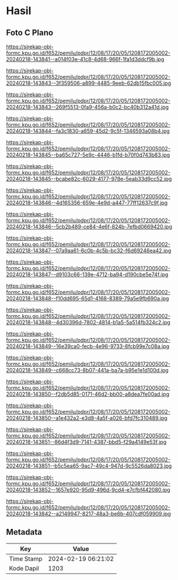 # Hasil

## Foto C Plano

https://sirekap-obj-formc.kpu.go.id/f652/pemilu/pdpr/12/08/17/20/05/1208172005002-20240218-143841--a014f03e-41c8-4d68-966f-1fa1d3ddcf9b.jpg

https://sirekap-obj-formc.kpu.go.id/f652/pemilu/pdpr/12/08/17/20/05/1208172005002-20240218-143843--3f359506-a899-4485-9eeb-62db15fbc005.jpg

https://sirekap-obj-formc.kpu.go.id/f652/pemilu/pdpr/12/08/17/20/05/1208172005002-20240218-143843--269f5513-0fa9-456a-b0c2-bc40b312a41d.jpg

https://sirekap-obj-formc.kpu.go.id/f652/pemilu/pdpr/12/08/17/20/05/1208172005002-20240218-143844--fa3c1830-a659-45d2-9c5f-1346593a08b4.jpg

https://sirekap-obj-formc.kpu.go.id/f652/pemilu/pdpr/12/08/17/20/05/1208172005002-20240218-143845--ba65c727-5e9c-4446-b1fd-b70f0d743b83.jpg

https://sirekap-obj-formc.kpu.go.id/f652/pemilu/pdpr/12/08/17/20/05/1208172005002-20240218-143845--bcabe82c-6029-4177-978e-5eab33d9cc52.jpg

https://sirekap-obj-formc.kpu.go.id/f652/pemilu/pdpr/12/08/17/20/05/1208172005002-20240218-143846--4d165356-659e-4e9d-a447-77ff12637c9f.jpg

https://sirekap-obj-formc.kpu.go.id/f652/pemilu/pdpr/12/08/17/20/05/1208172005002-20240218-143846--5cb2b489-ce84-4e6f-824b-7efbd0669420.jpg

https://sirekap-obj-formc.kpu.go.id/f652/pemilu/pdpr/12/08/17/20/05/1208172005002-20240218-143847--07a9aa61-6c0b-4c5b-bc32-f6d69246ea42.jpg

https://sirekap-obj-formc.kpu.go.id/f652/pemilu/pdpr/12/08/17/20/05/1208172005002-20240218-143847--d9103c66-139e-4712-ba94-d190cbe5e74f.jpg

https://sirekap-obj-formc.kpu.go.id/f652/pemilu/pdpr/12/08/17/20/05/1208172005002-20240218-143848--f10dd695-65d1-4168-8389-79a5e9fb690a.jpg

https://sirekap-obj-formc.kpu.go.id/f652/pemilu/pdpr/12/08/17/20/05/1208172005002-20240218-143848--4d30396d-7802-4814-b1a5-5a514fb324c2.jpg

https://sirekap-obj-formc.kpu.go.id/f652/pemilu/pdpr/12/08/17/20/05/1208172005002-20240218-143849--16e39ca0-fecb-4e96-9733-6fcb99e7c08a.jpg

https://sirekap-obj-formc.kpu.go.id/f652/pemilu/pdpr/12/08/17/20/05/1208172005002-20240218-143849--c668cc73-8b07-441a-ba7a-b95e1e1d100d.jpg

https://sirekap-obj-formc.kpu.go.id/f652/pemilu/pdpr/12/08/17/20/05/1208172005002-20240218-143850--f2db5d85-0171-46d2-bb00-a8dea7fe00ad.jpg

https://sirekap-obj-formc.kpu.go.id/f652/pemilu/pdpr/12/08/17/20/05/1208172005002-20240218-143850--a1e432a2-e3d8-4a5f-a026-bfd7fc310489.jpg

https://sirekap-obj-formc.kpu.go.id/f652/pemilu/pdpr/12/08/17/20/05/1208172005002-20240218-143851--86d4f3d9-7141-4387-bbd5-f29a4149e53f.jpg

https://sirekap-obj-formc.kpu.go.id/f652/pemilu/pdpr/12/08/17/20/05/1208172005002-20240218-143851--b5c5ea65-9ac7-49c4-947d-9c5526da8023.jpg

https://sirekap-obj-formc.kpu.go.id/f652/pemilu/pdpr/12/08/17/20/05/1208172005002-20240218-143852--1657e920-95d9-496d-9cd4-e7cfbf442080.jpg

https://sirekap-obj-formc.kpu.go.id/f652/pemilu/pdpr/12/08/17/20/05/1208172005002-20240218-143842--a2149947-8217-48a3-be6b-407cdf059909.jpg


## Metadata

| Key        | Value               |
| ---------- | ------------------- |
| Time Stamp | 2024-02-19 06:21:02 |
| Kode Dapil | 1203                |



